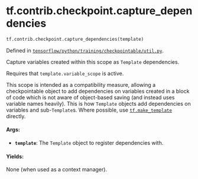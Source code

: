 <div itemscope itemtype="http://developers.google.com/ReferenceObject">
<meta itemprop="name" content="tf.contrib.checkpoint.capture_dependencies" />
</div>

# tf.contrib.checkpoint.capture_dependencies

``` python
tf.contrib.checkpoint.capture_dependencies(template)
```



Defined in [`tensorflow/python/training/checkpointable/util.py`](https://www.tensorflow.org/code/tensorflow/python/training/checkpointable/util.py).

Capture variables created within this scope as `Template` dependencies.

Requires that `template.variable_scope` is active.

This scope is intended as a compatibility measure, allowing a checkpointable
object to add dependencies on variables created in a block of code which is
not aware of object-based saving (and instead uses variable names
heavily). This is how `Template` objects add dependencies on variables and
sub-`Template`s. Where possible, use <a href="../../../tf/make_template.md"><code>tf.make_template</code></a> directly.

#### Args:

* <b>`template`</b>: The `Template` object to register dependencies with.


#### Yields:

None (when used as a context manager).